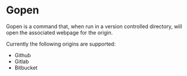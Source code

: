 # Gopen

Gopen is a command that, when run in a version controlled directory, will open the associated webpage for the origin.

Currently the following origins are supported:

* Github
* Gitlab
* Bitbucket